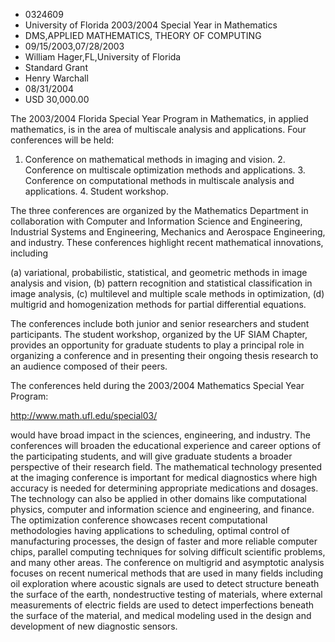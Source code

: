 
* 0324609
* University of Florida 2003/2004 Special Year in Mathematics
* DMS,APPLIED MATHEMATICS, THEORY OF COMPUTING
* 09/15/2003,07/28/2003
* William Hager,FL,University of Florida
* Standard Grant
* Henry Warchall
* 08/31/2004
* USD 30,000.00

The 2003/2004 Florida Special Year Program in Mathematics, in applied
mathematics, is in the area of multiscale analysis and applications. Four
conferences will be held:

1. Conference on mathematical methods in imaging and vision. 2. Conference on
multiscale optimization methods and applications. 3. Conference on computational
methods in multiscale analysis and applications. 4. Student workshop.

The three conferences are organized by the Mathematics Department in
collaboration with Computer and Information Science and Engineering, Industrial
Systems and Engineering, Mechanics and Aerospace Engineering, and industry.
These conferences highlight recent mathematical innovations, including

(a) variational, probabilistic, statistical, and geometric methods in image
analysis and vision, (b) pattern recognition and statistical classification in
image analysis, (c) multilevel and multiple scale methods in optimization, (d)
multigrid and homogenization methods for partial differential equations.

The conferences include both junior and senior researchers and student
participants. The student workshop, organized by the UF SIAM Chapter, provides
an opportunity for graduate students to play a principal role in organizing a
conference and in presenting their ongoing thesis research to an audience
composed of their peers.

The conferences held during the 2003/2004 Mathematics Special Year Program:

http://www.math.ufl.edu/special03/

would have broad impact in the sciences, engineering, and industry. The
conferences will broaden the educational experience and career options of the
participating students, and will give graduate students a broader perspective of
their research field. The mathematical technology presented at the imaging
conference is important for medical diagnostics where high accuracy is needed
for determining appropriate medications and dosages. The technology can also be
applied in other domains like computational physics, computer and information
science and engineering, and finance. The optimization conference showcases
recent computational methodologies having applications to scheduling, optimal
control of manufacturing processes, the design of faster and more reliable
computer chips, parallel computing techniques for solving difficult scientific
problems, and many other areas. The conference on multigrid and asymptotic
analysis focuses on recent numerical methods that are used in many fields
including oil exploration where acoustic signals are used to detect structure
beneath the surface of the earth, nondestructive testing of materials, where
external measurements of electric fields are used to detect imperfections
beneath the surface of the material, and medical modeling used in the design and
development of new diagnostic sensors.
